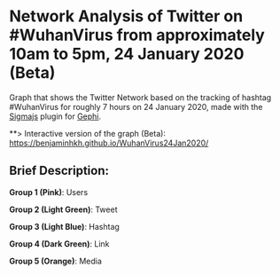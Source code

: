 # Network Analysis of Twitter on #WuhanVirus from approximately 10am to 5pm, 24 January 2020 (Beta)

Graph that shows the Twitter Network based on the tracking of hashtag #WuhanVirus for roughly 7 hours on 24 January 2020, made with the [Sigmajs](http://sigmajs.org) plugin for [Gephi](http://gephi.org).

**> Interactive version of the graph (Beta): https://benjaminhkh.github.io/WuhanVirus24Jan2020/

**Brief Description:**
-----
**Group 1 (Pink)**: Users 

**Group 2 (Light Green)**: Tweet 

**Group 3 (Light Blue)**: Hashtag 

**Group 4 (Dark Green)**: Link 

**Group 5 (Orange)**: Media
